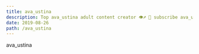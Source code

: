 ```yaml
---
title: ava_ustina
description: Top ava_ustina adult content creator 👁♐️ 👑 subscribe ava_ustina to my porn site below IG ava_ustina
date: 2019-08-26
path: /ava_ustina
---
```


ava_ustina